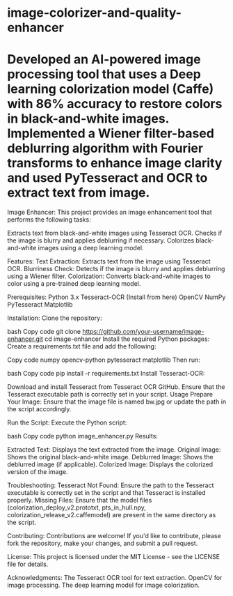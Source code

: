 # image-colorizer-and-quality-enhancer
# Developed an AI-powered image processing tool that uses a Deep learning colorization model  (Caffe) with 86% accuracy to restore colors in black-and-white images. Implemented a Wiener filter-based deblurring algorithm with Fourier transforms to enhance image  clarity and used PyTesseract and OCR to extract text from image.
Image Enhancer:
This project provides an image enhancement tool that performs the following tasks:

Extracts text from black-and-white images using Tesseract OCR.
Checks if the image is blurry and applies deblurring if necessary.
Colorizes black-and-white images using a deep learning model.

Features:
Text Extraction: Extracts text from the image using Tesseract OCR.
Blurriness Check: Detects if the image is blurry and applies deblurring using a Wiener filter.
Colorization: Converts black-and-white images to color using a pre-trained deep learning model.

Prerequisites:
Python 3.x
Tesseract-OCR (Install from here)
OpenCV
NumPy
PyTesseract
Matplotlib

Installation:
Clone the repository:

bash
Copy code
git clone https://github.com/your-username/image-enhancer.git
cd image-enhancer
Install the required Python packages:
Create a requirements.txt file and add the following:

Copy code
numpy
opencv-python
pytesseract
matplotlib
Then run:

bash
Copy code
pip install -r requirements.txt
Install Tesseract-OCR:

Download and install Tesseract from Tesseract OCR GitHub.
Ensure that the Tesseract executable path is correctly set in your script.
Usage
Prepare Your Image:
Ensure that the image file is named bw.jpg or update the path in the script accordingly.

Run the Script:
Execute the Python script:

bash
Copy code
python image_enhancer.py
Results:

Extracted Text: Displays the text extracted from the image.
Original Image: Shows the original black-and-white image.
Deblurred Image: Shows the deblurred image (if applicable).
Colorized Image: Displays the colorized version of the image.

Troubleshooting:
Tesseract Not Found: Ensure the path to the Tesseract executable is correctly set in the script and that Tesseract is installed properly.
Missing Files: Ensure that the model files (colorization_deploy_v2.prototxt, pts_in_hull.npy, colorization_release_v2.caffemodel) are present in the same directory as the script.

Contributing:
Contributions are welcome! If you'd like to contribute, please fork the repository, make your changes, and submit a pull request.

License:
This project is licensed under the MIT License - see the LICENSE file for details.

Acknowledgments:
The Tesseract OCR tool for text extraction.
OpenCV for image processing.
The deep learning model for image colorization.
